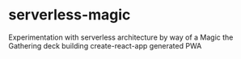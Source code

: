 # serverless-magic
Experimentation with serverless architecture by way of a Magic the Gathering deck building create-react-app generated PWA
